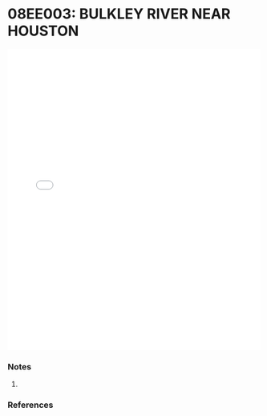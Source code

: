 # 08EE003: BULKLEY RIVER NEAR HOUSTON

<iframe src="/_static/stations/08EE003_fdc.html" width="100%" height="600" frameborder="0"></iframe>

### Notes
1. 

### References


